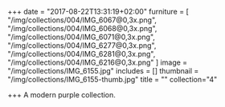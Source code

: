 +++
date = "2017-08-22T13:31:19+02:00"
furniture = [
  "/img/collections/004/IMG_6067@0,3x.png",
  "/img/collections/004/IMG_6068@0,3x.png",
  "/img/collections/004/IMG_6071@0,3x.png",
  "/img/collections/004/IMG_6277@0,3x.png",
  "/img/collections/004/IMG_6281@0,3x.png",
  "/img/collections/004/IMG_6216@0,3x.png"
]
image = "/img/collections/IMG_6155.jpg"
includes = []
thumbnail = "/img/collections/IMG_6155-thumb.jpg"
title = ""
collection="4"

+++
A modern purple collection.
